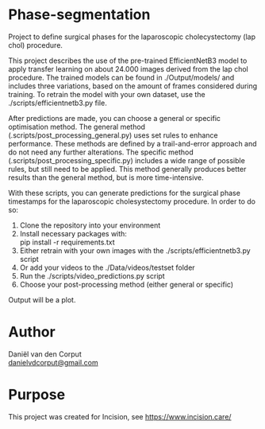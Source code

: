 # Phase-segmentation
Project to define surgical phases for the laparoscopic cholecystectomy (lap chol) procedure.

This project describes the use of the pre-trained EfficientNetB3 model to apply transfer learning on about 24.000 images derived from the lap chol procedure. The trained models can be found in ./Output/models/ and includes three variations, based on the amount of frames considered during training.
To retrain the model with your own dataset, use the ./scripts/efficientnetb3.py file.

After predictions are made, you can choose a general or specific optimisation method. The general method (.scripts/post_processing_general.py) uses set rules to enhance performance. These methods are defined by a trail-and-error approach and do not need any further alterations.
The specific method (.scripts/post_processing_specific.py) includes a wide range of possible rules, but still need to be applied. This method generally produces better results than the general method, but is more time-intensive.

With these scripts, you can generate predictions for the surgical phase timestamps for the laparoscopic cholesystectomy procedure. In order to do so:
1. Clone the repository into your environment
2. Install necessary packages with:
<br> pip install -r requirements.txt
3. Either retrain with your own images with the ./scripts/efficientnetb3.py script
4. Or add your videos to the ./Data/videos/testset folder
5. Run the ./scripts/video_predictions.py script
6. Choose your post-processing method (either general or specific)

Output will be a plot.

# Author
Daniël van den Corput
<br> danielvdcorput@gmail.com

# Purpose
This project was created for Incision, see https://www.incision.care/
